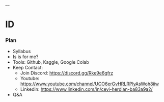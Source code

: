 
__

# ID

### Plan

* Syllabus
* Is is for me?
* Tools: Github, Kaggle, Google Colab
* Keep Contact:
    * Join Discord: https://discord.gg/Rke9e6gfrz
    * Youtube: https://www.youtube.com/channel/UCO6erGvHRLRPlyAsWoh8iiw
    * Linkedin: https://www.linkedin.com/in/cevi-herdian-ba83a9a2/
* Q&A
